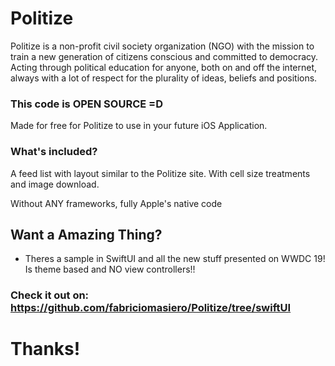 # Politize


Politize is a non-profit civil society organization (NGO) with the mission to train a new generation of citizens conscious and committed to democracy. Acting through political education for anyone, both on and off the internet, always with a lot of respect for the plurality of ideas, beliefs and positions.

### This code is OPEN SOURCE =D
Made for free for Politize to use in your future iOS Application.

### What's included?
A feed list with layout similar to the Politize site.
With cell size treatments and image download.

Without ANY frameworks, fully Apple's native code

##  Want a Amazing Thing?

* Theres a sample in SwiftUI and all the new stuff presented on WWDC 19! Is theme based and NO view controllers!!

### Check it out on: https://github.com/fabriciomasiero/Politize/tree/swiftUI

# Thanks!
